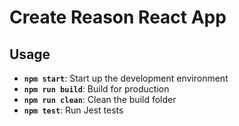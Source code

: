 # Create Reason React App

## Usage

- **`npm start`**: Start up the development environment
- **`npm run build`**: Build for production
- **`npm run clean`**: Clean the build folder
- **`npm test`**: Run Jest tests
